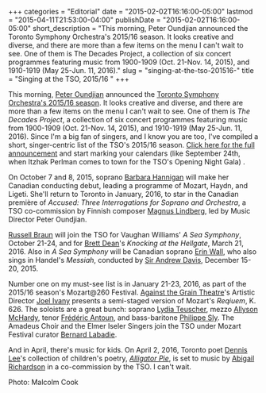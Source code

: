 +++
categories = "Editorial"
date = "2015-02-02T16:16:00-05:00"
lastmod = "2015-04-11T21:53:00-04:00"
publishDate = "2015-02-02T16:16:00-05:00"
short_description = "This morning, Peter Oundjian announced the Toronto Symphony Orchestra&#039;s 2015/16 season. It looks creative and diverse, and there are more than a few items on the menu I can&#039;t wait to see. One of them is The Decades Project, a collection of six concert programmes featuring music from 1900-1909 (Oct. 21-Nov. 14, 2015), and 1910-1919 (May 25-Jun. 11, 2016)."
slug = "singing-at-the-tso-201516-"
title = "Singing at the TSO, 2015/16 "
+++

<p>This morning, <a href="http://www.tso.ca/en-ca/About-the-TSO/peter-oundjian.aspx" target="_blank">Peter Oundjian</a> announced the <a href="http://www.tso.ca/en-ca/Media-Room/Media-Releases.aspx?entryID=42430" target="_blank">Toronto Symphony Orchestra's 2015/16 season</a>. It looks creative and diverse, and there are more than a few items on the menu I can't wait to see. One of them is&nbsp;<em>The Decades Project</em>, a collection of six concert programmes featuring music from 1900-1909 (Oct. 21-Nov. 14, 2015), and 1910-1919 (May 25-Jun. 11, 2016). Since I'm a big fan of singers, and I know you are too, I've compiled a short, singer-centric list of the TSO's 2015/16 season. <a href="http://www.tso.ca/en-ca/Media-Room/Media-Releases.aspx?entryID=42430" target="_blank">Click here for the full announcement</a> and start marking your calendars (like September 24th, when Itzhak Perlman comes to town for the TSO's Opening Night Gala) .</p><p>On October 7 and 8, 2015, soprano <a href="http://www.barbarahannigan.com/" target="_blank">Barbara Hannigan</a> will make her Canadian conducting debut, leading a programme of Mozart, Haydn, and Ligeti. She'll return to Toronto&nbsp;in January, 2016, to star in the Canadian première of&nbsp;<em>Accused: Three Interrogations for Soprano and Orchestra</em>, a TSO co-commission by Finnish composer <a href="http://www.theguardian.com/music/musicblog/2013/apr/16/contemporary-music-guide-magnus-lindberg" target="_blank">Magnus Lindberg</a>, led by Music Director&nbsp;Peter Oundjian.</p><p><a href="http://www.russellbraun.com/" target="_blank">Russell Braun</a> will join the TSO for Vaughan Williams'&nbsp;<em>A Sea Symphony</em>, October 21-24, and for <a href="https://boosey.com/pages/cr/composer/composer_main.asp?composerid=2959&amp;ttype=BIOGRAPHY&amp;ttitle=Biography" target="_blank">Brett Dean</a>'s <em>Knocking at the Hellgate</em>, March 21, 2016. Also in <i>A Sea Symphony&nbsp;</i>will be Canadian soprano <a href="http://www.erinwall.com/" target="_blank">Erin Wall</a>, who also sings in Handel's&nbsp;<em>Messiah</em>, conducted by <a href="http://sirandrewdavis.com/biography/" target="_blank">Sir Andrew Davis</a>, December 15-20, 2015.</p><p>Number one on my must-see list is in January 21-23, 2016, as part of the 2015/16 season's Mozart@260 Festival. <a href="http://againstthegraintheatre.com/" target="_blank">Against the Grain Theatre</a>'s Artistic Director <a href="http://www.joelivany.com/index/welcome.html" target="_blank">Joel Ivany</a> presents a semi-staged version of Mozart's&nbsp;<em>Reqiuem</em>, K. 626. The soloists are a great bunch: soprano <a href="http://www.askonasholt.co.uk/artists/singers/soprano/lydia-teuscher" target="_blank">Lydia Teuscher</a>, mezzo <a href="http://www.allysonmchardy.com/" target="_blank">Allyson McHardy</a>, tenor <a href="http://www.fr-lebureau.com/fiche_artiste.php?id=26" target="_blank">Frédéric Antoun</a>, and bass-baritone <a href="http://philippesly.com/" target="_blank">Philippe Sly</a>. The Amadeus Choir and the Elmer Iseler Singers join the TSO under Mozart Festival curator <a href="http://www.askonasholt.co.uk/artists/conductors/bernard-labadie" target="_blank">Bernard Labadie</a>.</p><p>And in April, there's music for kids. On April 2, 2016, Toronto poet <a href="http://dennislee.ca/" target="_blank">Dennis Lee</a>'s collection of children's poetry, <a href="http://www.amazon.ca/Alligator-Pie-Classic-Edition-Dennis/dp/1443411515" target="_blank"><em>Alligator Pie</em></a>, is set to music by <a href="http://abigailrichardson.com/" target="_blank">Abigail Richardson</a> in a co-commission by the TSO. I can't wait.
</p><div class="intro">Photo: Malcolm Cook</div><p></p>
